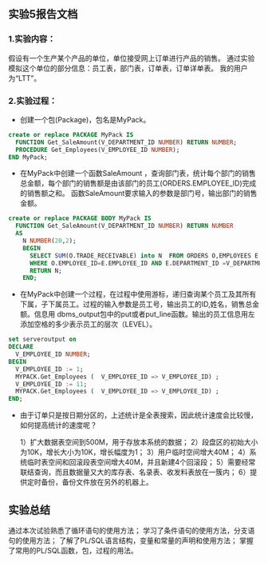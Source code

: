 ## 实验5报告文档

### 1.实验内容：
 假设有一个生产某个产品的单位，单位接受网上订单进行产品的销售。
 通过实验模拟这个单位的部分信息：员工表，部门表，订单表，订单详单表。
 我的用户为“LTT”。

### 2.实验过程：

- 创建一个包(Package)，包名是MyPack。

```sql
create or replace PACKAGE MyPack IS
  FUNCTION Get_SaleAmount(V_DEPARTMENT_ID NUMBER) RETURN NUMBER;
  PROCEDURE Get_Employees(V_EMPLOYEE_ID NUMBER);
END MyPack;
```

- 在MyPack中创建一个函数SaleAmount ，查询部门表，统计每个部门的销售总金额，每个部门的销售额是由该部门的员工(ORDERS.EMPLOYEE_ID)完成的销售额之和。   函数SaleAmount要求输入的参数是部门号，输出部门的销售金额。

```sql
create or replace PACKAGE BODY MyPack IS
  FUNCTION Get_SaleAmount(V_DEPARTMENT_ID NUMBER) RETURN NUMBER
  AS
    N NUMBER(20,2);
    BEGIN
      SELECT SUM(O.TRADE_RECEIVABLE) into N  FROM ORDERS O,EMPLOYEES E
      WHERE O.EMPLOYEE_ID=E.EMPLOYEE_ID AND E.DEPARTMENT_ID =V_DEPARTMENT_ID;
      RETURN N;
    END;
```

- 在MyPack中创建一个过程，在过程中使用游标，递归查询某个员工及其所有下属，子下属员工。过程的输入参数是员工号，输出员工的ID,姓名，销售总金额。信息用   dbms_output包中的put或者put_line函数。输出的员工信息用左添加空格的多少表示员工的层次（LEVEL）。

```sql
set serveroutput on
DECLARE
  V_EMPLOYEE_ID NUMBER;    
BEGIN
  V_EMPLOYEE_ID := 1;
  MYPACK.Get_Employees (  V_EMPLOYEE_ID => V_EMPLOYEE_ID) ;  
  V_EMPLOYEE_ID := 11;
  MYPACK.Get_Employees (  V_EMPLOYEE_ID => V_EMPLOYEE_ID) ;    
END;
```

- 由于订单只是按日期分区的，上述统计是全表搜索，因此统计速度会比较慢，如何提高统计的速度呢？

  1）扩大数据表空间到500M，用于存放本系统的数据；
  2）段盘区的初始大小为10K，增长大小为10K，增长幅度为1；
  3）用户临时空间增大40M；
  4）系统临时表空间和回滚段表空间增大40M，并且新建4个回滚段；
  5）需要经常联结查询，而且数据量又大的库存表、名录表、收发料表放在一簇内；
  6）提供定时备份，备份文件放在另外的机器上。
    

## 实验总结
   通过本次试验熟悉了循环语句的使用方法；
   学习了条件语句的使用方法，分支语句的使用方法；
   了解了PL/SQL语言结构，变量和常量的声明和使用方法；
   掌握了常用的PL/SQL函数，包，过程的用法。


